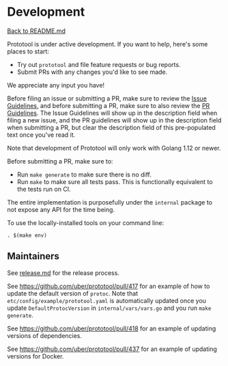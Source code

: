 # Development

[Back to README.md](README.md)

Prototool is under active development. If you want to help, here's some places to start:

- Try out `prototool` and file feature requests or bug reports.
- Submit PRs with any changes you'd like to see made.

We appreciate any input you have!

Before filing an issue or submitting a PR, make sure to review the
[Issue Guidelines](../.github/ISSUE_TEMPLATE.md), and before submitting a PR, make sure to also
review the [PR Guidelines](../.github/PULL_REQUEST_TEMPLATE.md). The Issue Guidelines will show up
in the description field when filing a new issue, and the PR guidelines will show up in the
description field when submitting a PR, but clear the description field of this pre-populated text
once you've read it.

Note that development of Prototool will only work with Golang 1.12 or newer.

Before submitting a PR, make sure to:

- Run `make generate` to make sure there is no diff.
- Run `make` to make sure all tests pass. This is functionally equivalent to the tests run on CI.

The entire implementation is purposefully under the `internal` package to not expose any API for
the time being.

To use the locally-installed tools on your command line:

```
. $(make env)
```

## Maintainers

See [release.md](release.md) for the release process.

See https://github.com/uber/prototool/pull/417 for an example of how to update the default version
of `protoc`. Note that `etc/config/example/prototool.yaml` is automatically updated once you
update `DefaultProtocVersion` in `internal/vars/vars.go` and you run `make generate`.

See https://github.com/uber/prototool/pull/418 for an example of updating versions of dependencies.

See https://github.com/uber/prototool/pull/437 for an example of updating versions for Docker.
